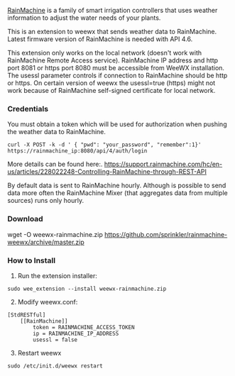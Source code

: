 [RainMachine](https://rainmachine.com) is a family of smart irrigation controllers that uses weather information 
to adjust the water needs of your plants.


This is an extension to weewx that sends weather data to RainMachine. 
Latest firmware version of RainMachine is needed with API 4.6.

This extension only works on the local network (doesn't work with RainMachine 
Remote Access service). RainMachine IP address and http port 8081 or https port 8080 must be 
accessible from WeeWX installation. The usessl parameter controls if connection to RainMachine should be
http or https. On certain version of weewx the usessl=true (https) might not work because of RainMachine self-signed certificate for local network.

### Credentials

You must obtain a token which will be used for authorization when pushing the weather data to RainMachine.

```
curl -X POST -k -d ' { "pwd": "your_password", "remember":1}' https://rainmachine_ip:8080/api/4/auth/login
```

More details can be found here:.
https://support.rainmachine.com/hc/en-us/articles/228022248-Controlling-RainMachine-through-REST-API

By default data is sent to RainMachine hourly. Although is possible to send data more often the
RainMachine Mixer (that aggregates data from multiple sources) runs only hourly.

### Download

wget -O weewx-rainmachine.zip https://github.com/sprinkler/rainmachine-weewx/archive/master.zip

### How to Install

1.  Run the extension installer:

```
sudo wee_extension --install weewx-rainmachine.zip
```

2.  Modify weewx.conf:

```
[StdRESTful]
    [[RainMachine]]
        token = RAINMACHINE_ACCESS_TOKEN
        ip = RAINMACHINE_IP_ADDRESS
        usessl = false

```

3.  Restart weewx

```
sudo /etc/init.d/weewx restart
```
